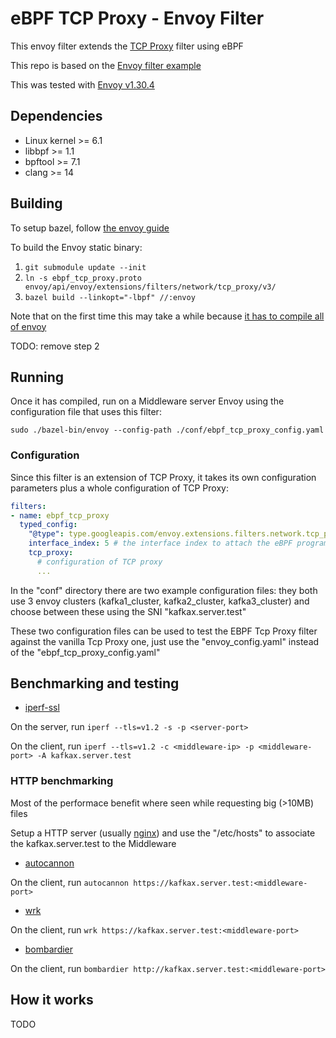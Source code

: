 # eBPF TCP Proxy - Envoy Filter

This envoy filter extends the [TCP Proxy](https://www.envoyproxy.io/docs/envoy/latest/configuration/listeners/network_filters/tcp_proxy_filter.html#tcp-proxy) filter using eBPF

This repo is based on the [Envoy filter example](https://github.com/envoyproxy/envoy-filter-example)

This was tested with [Envoy v1.30.4](https://github.com/envoyproxy/envoy/releases/tag/v1.30.4)

## Dependencies

+ Linux kernel >= 6.1
+ libbpf >= 1.1
+ bpftool >= 7.1
+ clang >= 14

## Building

To setup bazel, follow [the envoy guide](https://github.com/envoyproxy/envoy/tree/main/bazel/README.md)

To build the Envoy static binary:

1. `git submodule update --init`
2. `ln -s ebpf_tcp_proxy.proto envoy/api/envoy/extensions/filters/network/tcp_proxy/v3/`
3. `bazel build --linkopt="-lbpf" //:envoy`

Note that on the first time this may take a while because [it has to compile all of envoy](https://www.envoyproxy.io/docs/envoy/latest/faq/build/speed)

TODO: remove step 2

## Running

Once it has compiled, run on a Middleware server Envoy using the configuration file that uses this filter:

`sudo ./bazel-bin/envoy --config-path ./conf/ebpf_tcp_proxy_config.yaml`

### Configuration

Since this filter is an extension of TCP Proxy, it takes its own configuration parameters plus a whole configuration of TCP Proxy:

```yaml
filters:
- name: ebpf_tcp_proxy
  typed_config:
    "@type": type.googleapis.com/envoy.extensions.filters.network.tcp_proxy.v3.EbpfTcpProxy
    interface_index: 5 # the interface index to attach the eBPF programs to
    tcp_proxy:
      # configuration of TCP proxy
      ...
```

In the "conf" directory there are two example configuration files: they both use 3 envoy clusters (kafka1_cluster, kafka2_cluster, kafka3_cluster) and choose between these using the SNI "kafkax.server.test"

These two configuration files can be used to test the EBPF Tcp Proxy filter against the vanilla Tcp Proxy one, just use the "envoy_config.yaml" instead of the "ebpf_tcp_proxy_config.yaml"

## Benchmarking and testing

* [iperf-ssl](https://github.com/TrekkieCoder/iperf-ssl)

On the server, run `iperf --tls=v1.2 -s -p <server-port>`

On the client, run `iperf --tls=v1.2 -c <middleware-ip> -p <middleware-port> -A kafkax.server.test`

### HTTP benchmarking

Most of the performace benefit where seen while requesting big (>10MB) files

Setup a HTTP server (usually [nginx](https://nginx.org/)) and use the "/etc/hosts" to associate the kafkax.server.test to the Middleware

* [autocannon](https://github.com/mcollina/autocannon)

On the client, run `autocannon https://kafkax.server.test:<middleware-port>`

* [wrk](https://github.com/wg/wrk)

On the client, run `wrk https://kafkax.server.test:<middleware-port>`

* [bombardier](https://github.com/codesenberg/bombardier)

On the client, run `bombardier http://kafkax.server.test:<middleware-port>`

## How it works

TODO
